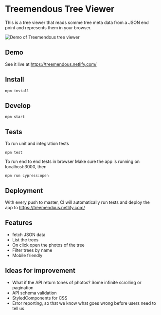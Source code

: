 # Treemendous Tree Viewer

This is a tree viewer that reads somme tree meta data from a JSON end point and represents them in your browser.

![Demo of Treemendous tree viewer](tree-viewer-demo.gif?raw=true "Demo")

## Demo

See it live at https://treemendous.netlify.com/

## Install

```
npm install
```

## Develop

```
npm start
```

## Tests
To run unit and integration tests
```
npm test
```

To run end to end tests in browser
Make sure the app is running on localhost:3000, then

```
npm run cypress:open
```

## Deployment
With every push to master, CI will automatically run tests and deploy the app to https://treemendous.netlify.com/

## Features

  * fetch JSON data
  * List the trees
  * On click open the photos of the tree
  * Filter trees by name
  * Mobile friendly

## Ideas for improvement

  * What if the API return tones of photos? Some infinite scrolling or pagination
  * API schema validation
  * StyledComponents for CSS
  * Error reporting, so that we know what goes wrong before users need to tell us
